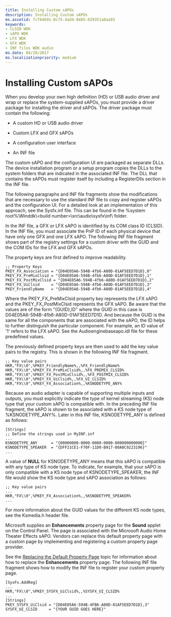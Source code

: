 ```yaml
---
title: Installing Custom sAPOs
description: Installing Custom sAPOs
ms.assetid: fcf64691-0c75-4ad4-8485-029351a8aa93
keywords:
- CLSID WDK
- sAPO WDK
- LFX WDK
- GFX WDK
- INF files WDK audio
ms.date: 04/20/2017
ms.localizationpriority: medium
---
```


# Installing Custom sAPOs


When you develop your own high definition (HD) or USB audio driver and wrap or replace the system-supplied sAPOs, you must provide a driver package for installing the driver and sAPOs. The driver package must contain the following:

-   A custom HD or USB audio driver

-   Custom LFX and GFX sAPOs

-   A configuration user interface

-   An INF file

The custom sAPO and the configuration UI are packaged as separate DLLs. The device installation program or a setup program copies the DLLs to the system folders that are indicated in the associated INF file. The DLL that contains the sAPOs must register itself by including a RegisterDlls section in the INF file.

The following paragraphs and INF file fragments show the modifications that are necessary to use the standard INF file to copy and register sAPOs and the configuration UI. For a detailed look at an implementation of this approach, see the Sysfx.inf file. This can be found in the %system root%\\Winddk\\&lt;build number&gt;\\src\\audio\\sysfx\\inf\\ folder.

In the INF file, a GFX or LFX sAPO is identified by its COM class ID (CLSID). In the INF file, you must associate the PnP ID of each physical device that have only one GFX and one LFX sAPO. The following INF file fragment shows part of the registry settings for a custom driver with the GUID and the COM IDs for the LFX and GFX sAPOs.

The property keys are first defined to improve readability.

```inf
;; Property Keys
PKEY_FX_Association = "{D04E05A6-594B-4fb6-A80D-01AF5EED7D1D},0"
PKEY_FX_PreMixClsid = "{D04E05A6-594B-4fb6-A80D-01AF5EED7D1D},1"
PKEY_FX_PostMixClsid = "{D04E05A6-594B-4fb6-A80D-01AF5EED7D1D},2"
PKEY_FX_UiClsid     = "{D04E05A6-594B-4fb6-A80D-01AF5EED7D1D},3"
PKEY_FriendlyName   = "{D04E05A6-594B-4fb6-A80D-01AF5EED7D1D},4"
```

Where the PKEY\_FX\_PreMixClsid property key represents the LFX sAPO and the PKEY\_FX\_PostMixClsid represents the GFX sAPO. Be aware that the values are of the form "{GUID},ID" where the GUID in this case is D04E05A6-594B-4fb6-A80D-01AF5EED7D1D. And because the GUID is the same for all the components that are associated with the sAPO, the ID helps to further distinguish the particular component. For example, an ID value of '1' refers to the LFX sAPO. See the Audioenginebaseapo.idl file for these predefined values.

The previously defined property keys are then used to add the key value pairs to the registry. This is shown in the following INF file fragment.

```inf
;; Key value pairs
HKR,"FX\\0",%PKEY_FriendlyName%,,%FX_FriendlyName%
HKR,"FX\\0",%PKEY_FX_PreMixClsid%,,%FX_PREMIX_CLSID%
HKR,"FX\\0",%PKEY_FX_PostMixClsid%,,%FX_POSTMIX_CLSID%
HKR,"FX\\0",%PKEY_FX_UiClsid%,,%FX_UI_CLSID%
HKR,"FX\\0",%PKEY_FX_Association%,,%KSNODETYPE_ANY%
```

Because an audio adapter is capable of supporting multiple inputs and outputs, you must explicitly indicate the type of kernel streaming (KS) node type that your custom sAPO is compatible with. In the preceding INF file fragment, the sAPO is shown to be associated with a KS node type of %KSNODETYPE\_ANY%. Later in this INF file, KSNODETYPE\_ANY is defined as follows:

```inf
[Strings]
;; Define the strings used in MyINF.inf
...
KSNODETYPE_ANY      = "{00000000-0000-0000-0000-000000000000}"
KSNODETYPE_SPEAKER  = "{DFF21CE1-F70F-11D0-B917-00A0C9223196}"
...
```

A value of **NULL** for KSNODETYPE\_ANY means that this sAPO is compatible with any type of KS node type. To indicate, for example, that your sAPO is only compatible with a KS node type of KSNODETYPE\_SPEAKER, the INF file would show the KS node type and sAPO association as follows:

```inf
;; Key value pairs
...
HKR,"FX\\0",%PKEY_FX_Association%,,%KSNODETYPE_SPEAKER%
...
```

For more information about the GUID values for the different KS node types, see the Ksmedia.h header file.

Microsoft supplies an **Enhancements** property page for the **Sound** applet on the Control Panel. The page is associated with the Microsoft Audio Home Theater Effects sAPO. Vendors can replace this default property page with a custom page by implementing and registering a custom property page provider.

See the [Replacing the Default Property Page](replacing-the-default-property-page.md) topic for information about how to replace the **Enhancements** property page. The following INF file fragment shows how to modify the INF file to register your custom property page.

```inf
[SysFx.AddReg]
...
HKR,"FX\\0",%PKEY_SYSFX_UiClsid%,,%SYSFX_UI_CLSID%
...
[Strings]
PKEY_SYSFX_UiClsid = "{D04E05A6-594B-4FB6-A80D-01AF5EED7D1D},3"
SYSFX_UI_CLSID     = "{YOUR GUID GOES HERE}"
```

 

 





